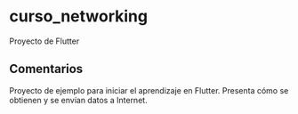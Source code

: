 # curso_networking

Proyecto de Flutter

## Comentarios

Proyecto de ejemplo para iniciar el aprendizaje en Flutter.
Presenta cómo se obtienen y se envían datos a Internet.
